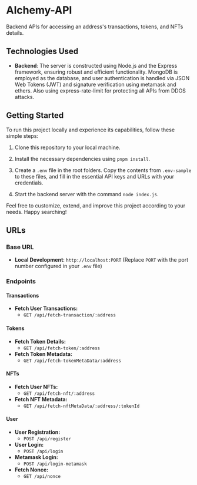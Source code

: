 # Alchemy-API
Backend APIs for accessing an address's transactions, tokens, and NFTs details.

## Technologies Used

- **Backend**: The server is constructed using Node.js and the Express framework, ensuring robust and efficient functionality. MongoDB is employed as the database, and user authentication is handled via JSON Web Tokens (JWT) and signature verification using metamask and ethers. Also using express-rate-limit for protecting all APIs from DDOS attacks.

## Getting Started

To run this project locally and experience its capabilities, follow these simple steps:

1. Clone this repository to your local machine.

2. Install the necessary dependencies using `pnpm install`.

4. Create a `.env` file in the root folders. Copy the contents from `.env-sample` to these files, and fill in the essential API keys and URLs with your credentials.

5. Start the backend server with the command `node index.js`.

Feel free to customize, extend, and improve this project according to your needs. Happy searching!

## URLs

### Base URL
- **Local Development**: `http://localhost:PORT` (Replace `PORT` with the port number configured in your `.env` file)

### Endpoints

#### Transactions
- **Fetch User Transactions:**
  - `GET /api/fetch-transaction/:address`

#### Tokens
- **Fetch Token Details:**
  - `GET /api/fetch-token/:address`
- **Fetch Token Metadata:**
  - `GET /api/fetch-tokenMetaData/:address`

#### NFTs
- **Fetch User NFTs:**
  - `GET /api/fetch-nft/:address`
- **Fetch NFT Metadata:**
  - `GET /api/fetch-nftMetaData/:address/:tokenId`

#### User
- **User Registration:**
  - `POST /api/register`
- **User Login:**
  - `POST /api/login`
- **Metamask Login:**
  - `POST /api/login-metamask`
- **Fetch Nonce:**
  - `GET /api/nonce`

